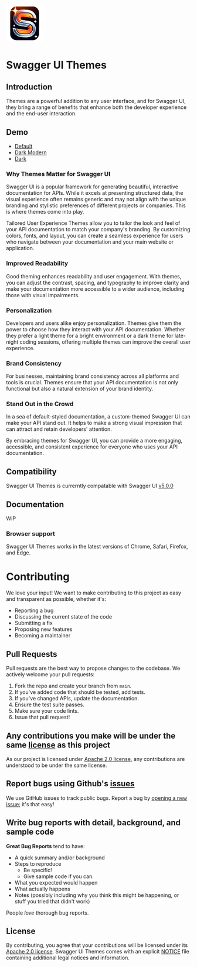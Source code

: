 # <img src="./images/swagger-ui-themes-logo.png" width="100">
# Swagger UI Themes

## Introduction
Themes are a powerful addition to any user interface, and for Swagger UI, they bring a range of benefits that enhance both the developer experience and the end-user interaction.

## Demo
- [Default](https://jcphlux.github.io/swagger-ui-themes/)
- [Dark Modern](https://jcphlux.github.io/swagger-ui-themes/?theme=dark-modern)
- [Dark](https://jcphlux.github.io/swagger-ui-themes/?theme=dark)
### Why Themes Matter for Swagger UI
Swagger UI is a popular framework for generating beautiful, interactive documentation for APIs. While it excels at presenting structured data, the visual experience often remains generic and may not align with the unique branding and stylistic preferences of different projects or companies. This is where themes come into play.

Tailored User Experience
Themes allow you to tailor the look and feel of your API documentation to match your company's branding. By customizing colors, fonts, and layout, you can create a seamless experience for users who navigate between your documentation and your main website or application.

### Improved Readability
Good theming enhances readability and user engagement. With themes, you can adjust the contrast, spacing, and typography to improve clarity and make your documentation more accessible to a wider audience, including those with visual impairments.

### Personalization
Developers and users alike enjoy personalization. Themes give them the power to choose how they interact with your API documentation. Whether they prefer a light theme for a bright environment or a dark theme for late-night coding sessions, offering multiple themes can improve the overall user experience.

### Brand Consistency
For businesses, maintaining brand consistency across all platforms and tools is crucial. Themes ensure that your API documentation is not only functional but also a natural extension of your brand identity.

### Stand Out in the Crowd
In a sea of default-styled documentation, a custom-themed Swagger UI can make your API stand out. It helps to make a strong visual impression that can attract and retain developers' attention.

By embracing themes for Swagger UI, you can provide a more engaging, accessible, and consistent experience for everyone who uses your API documentation.



## Compatibility
Swagger UI Themes is currerntly compatable with Swagger UI [v5.0.0](https://github.com/swagger-api/swagger-ui/tree/v5.0.0)

## Documentation
WIP

### Browser support
Swagger UI Themes works in the latest versions of Chrome, Safari, Firefox, and Edge.

# Contributing

We love your input! We want to make contributing to this project as easy and transparent as possible, whether it's:

- Reporting a bug
- Discussing the current state of the code
- Submitting a fix
- Proposing new features
- Becoming a maintainer

## Pull Requests

Pull requests are the best way to propose changes to the codebase. We actively welcome your pull requests:

1. Fork the repo and create your branch from `main`.
2. If you've added code that should be tested, add tests.
3. If you've changed APIs, update the documentation.
4. Ensure the test suite passes.
5. Make sure your code lints.
6. Issue that pull request!

## Any contributions you make will be under the same [license](LICENSE.md) as this project

As our project is licensed under [Apache 2.0 license](LICENSE.md), any contributions are understood to be under the same license.

## Report bugs using Github's [issues](https://github.com/jcphlux/swagger-ui-themes/issues)

We use GitHub issues to track public bugs. Report a bug by [opening a new issue](https://github.com/jcphlux/swagger-ui-themes/issues/new); it's that easy!

## Write bug reports with detail, background, and sample code

**Great Bug Reports** tend to have:

- A quick summary and/or background
- Steps to reproduce
  - Be specific!
  - Give sample code if you can.
- What you expected would happen
- What actually happens
- Notes (possibly including why you think this might be happening, or stuff you tried that didn't work)

People *love* thorough bug reports.

## License

By contributing, you agree that your contributions will be licensed under its [Apache 2.0 license](LICENSE.md).
Swagger UI Themes comes with an explicit [NOTICE](NOTICE) file
containing additional legal notices and information.
